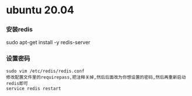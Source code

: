 # ubuntu 20.04

### 安装redis
sudo apt-get install -y redis-server
### 设置密码
```
sudo vim /etc/redis/redis.conf
修改配置文件里的requirepass,把注释关掉,然后后面改为你想设置的密码,然后再重新启动redis即可
service redis restart
```